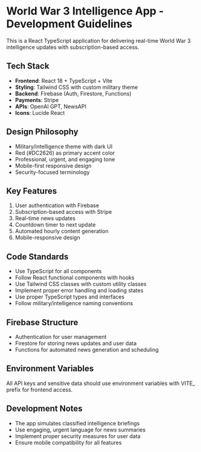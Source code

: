 <!-- Use this file to provide workspace-specific custom instructions to Copilot. For more details, visit https://code.visualstudio.com/docs/copilot/copilot-customization#_use-a-githubcopilotinstructionsmd-file -->

# World War 3 Intelligence App - Development Guidelines

This is a React TypeScript application for delivering real-time World War 3 intelligence updates with subscription-based access.

## Tech Stack
- **Frontend**: React 18 + TypeScript + Vite
- **Styling**: Tailwind CSS with custom military theme
- **Backend**: Firebase (Auth, Firestore, Functions)
- **Payments**: Stripe
- **APIs**: OpenAI GPT, NewsAPI
- **Icons**: Lucide React

## Design Philosophy
- Military/intelligence theme with dark UI
- Red (#DC2626) as primary accent color
- Professional, urgent, and engaging tone
- Mobile-first responsive design
- Security-focused terminology

## Key Features
1. User authentication with Firebase
2. Subscription-based access with Stripe
3. Real-time news updates
4. Countdown timer to next update
5. Automated hourly content generation
6. Mobile-responsive design

## Code Standards
- Use TypeScript for all components
- Follow React functional components with hooks
- Use Tailwind CSS classes with custom utility classes
- Implement proper error handling and loading states
- Use proper TypeScript types and interfaces
- Follow military/intelligence naming conventions

## Firebase Structure
- Authentication for user management
- Firestore for storing news updates and user data
- Functions for automated news generation and scheduling

## Environment Variables
All API keys and sensitive data should use environment variables with VITE_ prefix for frontend access.

## Development Notes
- The app simulates classified intelligence briefings
- Use engaging, urgent language for news summaries
- Implement proper security measures for user data
- Ensure mobile compatibility for all features
